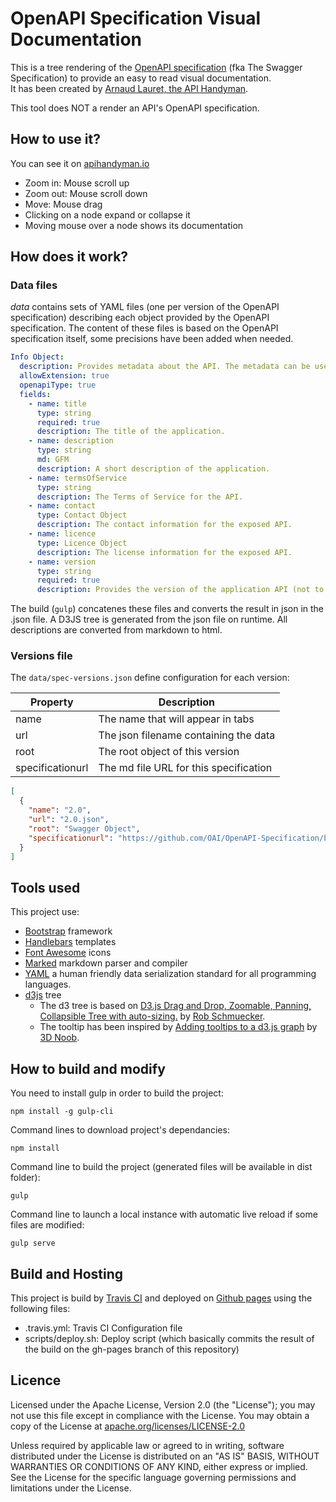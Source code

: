 # OpenAPI Specification Visual Documentation
This is a tree rendering of the [OpenAPI specification](https://openapis.org/specification) (fka The Swagger Specification) to provide an easy to read visual documentation.<br>
It has been created by [Arnaud Lauret, the API Handyman](https://github.com/arno-di-loreto).

This tool does NOT a render an API's OpenAPI specification.

## How to use it?
You can see it on [apihandyman.io](http://openapi-specification-visual-documentation.apihandyman.io/)

- Zoom in: Mouse scroll up
- Zoom out: Mouse scroll down
- Move: Mouse drag
- Clicking on a node expand or collapse it
- Moving mouse over a node shows its documentation


## How does it work?

### Data files
*data* contains sets of YAML files (one per version of the OpenAPI specification) describing each object provided by the OpenAPI specification.
The content of these files is based on the OpenAPI specification itself, some precisions have been added when needed.

```yaml
Info Object:
  description: Provides metadata about the API. The metadata can be used by the clients if needed.
  allowExtension: true
  openapiType: true
  fields:
    - name: title
      type: string
      required: true
      description: The title of the application.
    - name: description
      type: string
      md: GFM
      description: A short description of the application.
    - name: termsOfService
      type: string
      description: The Terms of Service for the API.
    - name: contact
      type: Contact Object
      description: The contact information for the exposed API.
    - name: licence
      type: Licence Object
      description: The license information for the exposed API.
    - name: version
      type: string
      required: true
      description: Provides the version of the application API (not to be confused with the specification version).

```
The build (`gulp`) concatenes these files and converts the result in json in the <version>.json file.
A D3JS tree is generated from the json file on runtime. All descriptions are converted from markdown to html.

### Versions file

The `data/spec-versions.json` define configuration for each version:

| Property         | Description 
|------------------|-----------------
| name             | The name that will appear in tabs
| url              | The json filename containing the data
| root             | The root object of this version
| specificationurl | The md file URL for this specification

```JSON
[
  {
    "name": "2.0",
    "url": "2.0.json",
    "root": "Swagger Object",
    "specificationurl": "https://github.com/OAI/OpenAPI-Specification/blob/master/versions/2.0.md#"
  }
]
```

## Tools used

This project use:
- [Bootstrap](http://getbootstrap.com/) framework
- [Handlebars](http://handlebarsjs.com/) templates
- [Font Awesome](https://fortawesome.github.io/Font-Awesome/) icons
- [Marked](https://github.com/chjj/marked) markdown parser and compiler
- [YAML](http://www.yaml.org/) a human friendly data serialization
  standard for all programming languages.
- [d3js](http://d3js.org/) tree
  - The d3 tree is based on [D3.js Drag and Drop, Zoomable, Panning, Collapsible Tree with auto-sizing.](http://bl.ocks.org/robschmuecker/7880033) by [Rob Schmuecker](https://github.com/robschmuecker).
  - The tooltip has been inspired by [Adding tooltips to a d3.js graph](http://www.d3noob.org/2013/01/adding-tooltips-to-d3js-graph.html) by [3D Noob](http://www.d3noob.org/).

## How to build and modify

You need to install gulp in order to build the project:
```
npm install -g gulp-cli
```

Command lines to download project's dependancies:
```
npm install
```

Command line to build the project (generated files will be available in dist folder):
```
gulp
```

Command line to launch a local instance with automatic live reload if some files are modified:
```
gulp serve
```

## Build and Hosting

This project is build by [Travis CI](travis-ci.org) and deployed on [Github pages](https://pages.github.com/) using the following files:

- .travis.yml: Travis CI Configuration file
- scripts/deploy.sh: Deploy script (which basically commits the result of the build on the gh-pages branch of this repository)


## Licence
Licensed under the Apache License, Version 2.0 (the "License");
you may not use this file except in compliance with the License.
You may obtain a copy of the License at [apache.org/licenses/LICENSE-2.0](http://www.apache.org/licenses/LICENSE-2.0)

Unless required by applicable law or agreed to in writing, software
distributed under the License is distributed on an "AS IS" BASIS,
WITHOUT WARRANTIES OR CONDITIONS OF ANY KIND, either express or implied.
See the License for the specific language governing permissions and
limitations under the License.
